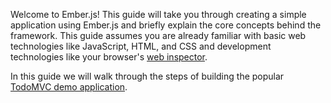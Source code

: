 Welcome to Ember.js! This guide will take you through creating a simple application using Ember.js and briefly explain the core concepts behind the framework. This guide assumes you are already familiar with basic web technologies like JavaScript, HTML, and CSS and development technologies like your browser's [web inspector](https://developers.google.com/chrome-developer-tools/).

In this guide we will walk through the steps of building the popular [TodoMVC demo application](http://addyosmani.github.com/todomvc/).
